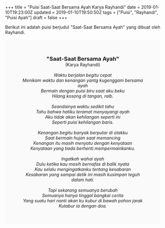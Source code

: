 +++
title = "Puisi Saat-Saat Bersama Ayah Karya Rayhandi"
date = 2019-01-10T19:23:00Z
updated = 2019-01-10T19:50:50Z
tags = ["Puisi", "Rayhandi", "Puisi Ayah"]
draft = false
+++

<div dir="ltr" style="text-align: left;" trbidi="on"><div style="text-align: justify;">Berikut ini adalah puisi berjudul "Saat-Saat Bersama Ayah" yang dibuat oleh Rayhandi.</div><br /><div style="background: #FAFAFA; font-size: 14px; height: auto; margin: 0 auto; padding: 50px; text-align: center; width: auto;"><span style="font-size: 18px;"><b>"Saat-Saat Bersama Ayah"</b></span><br />(Karya Rayhandi)<br /><br /><i>Waktu berjalan begitu cepat<br />Menikam waktu dan kenangan yantg kugenggam bersama ayah<br />Bermain dengan puisi biru saat aku beku<br />Hilang kosong di tangan, raib.<br /><br />Seandainya waktu sedikit tahu<br />Tahu bahwa hatiku teramat menyayangi ayah<br />Aku tidak akan kehilangan seperti ini<br />Seperti puisi kehilangan baris.<br /><br />Kenangan begitu banyak berputar di otakku<br />Saat bermain hujan saat memancing<br />Kenangan itu masih menyatu dengan kenyataan<br />Kenyataan yang tiada berhenti mempermainkanku.<br /><br />Ingatkah wahai ayah<br />Dulu ketika kau masih bernafas di balik nyata<br />Kau selalu mengingatkanku tentang kesabaran<br />Kesabaran yang sampai detik ini masih kusimpan teguh dalam hati.<br /><br />Tapi sekarang semuanya berubah<br />Semuanya hanya tinggal bangkai cerita<br />Yang suatu hari nanti akan ku kubur di bawah pohon jarak<br />Kutabur ia dengan doa.<br /></i> </div></div>
